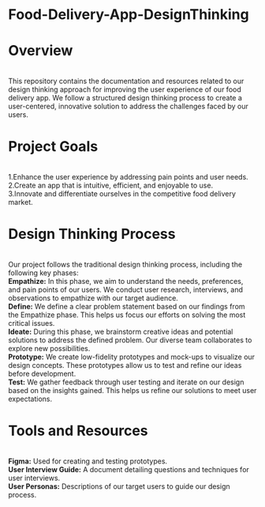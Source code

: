 # Food-Delivery-App-DesignThinking
<h1>Overview</h1><br>
This repository contains the documentation and resources related to our design thinking approach for improving the user experience of our food delivery app. We follow a structured design thinking process to create a user-centered, innovative solution to address the challenges faced by our users.<br>

<h1>Project Goals</h1><br>
1.Enhance the user experience by addressing pain points and user needs.<br>
2.Create an app that is intuitive, efficient, and enjoyable to use.<br>
3.Innovate and differentiate ourselves in the competitive food delivery market.<br>

<h1>Design Thinking Process</h1><br>
Our project follows the traditional design thinking process, including the following key phases:<br>
<b>Empathize:</b> In this phase, we aim to understand the needs, preferences, and pain points of our users. We conduct user research, interviews, and observations to empathize with our target audience.<br>
<b>Define:</b> We define a clear problem statement based on our findings from the Empathize phase. This helps us focus our efforts on solving the most critical issues.<br>
<b>Ideate:</b> During this phase, we brainstorm creative ideas and potential solutions to address the defined problem. Our diverse team collaborates to explore new possibilities.<br>
<b>Prototype:</b> We create low-fidelity prototypes and mock-ups to visualize our design concepts. These prototypes allow us to test and refine our ideas before development.<br>
<b>Test:</b> We gather feedback through user testing and iterate on our design based on the insights gained. This helps us refine our solutions to meet user expectations.<br>

<h1>Tools and Resources</h1><br>
<b>Figma:</b> Used for creating and testing prototypes.<br>
<b>User Interview Guide:</b> A document detailing questions and techniques for user interviews.<br>
<b>User Personas:</b> Descriptions of our target users to guide our design process.<br>
